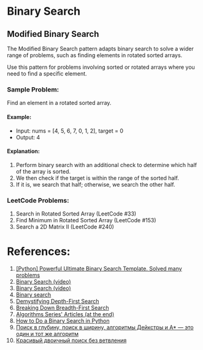 # Binary Search

## Modified Binary Search
The Modified Binary Search pattern adapts binary search to solve a wider range of problems, such as finding elements in rotated sorted arrays.

Use this pattern for problems involving sorted or rotated arrays where you need to find a specific element.

### Sample Problem:
Find an element in a rotated sorted array.

#### Example:

- Input: nums = [4, 5, 6, 7, 0, 1, 2], target = 0
- Output: 4

#### Explanation:
1. Perform binary search with an additional check to determine which half of the array is sorted.
2. We then check if the target is within the range of the sorted half.
3. If it is, we search that half; otherwise, we search the other half.

### LeetCode Problems:
1. Search in Rotated Sorted Array (LeetCode #33)
2. Find Minimum in Rotated Sorted Array (LeetCode #153)
3. Search a 2D Matrix II (LeetCode #240)


# References:

1. [[Python] Powerful Ultimate Binary Search Template. Solved many problems](https://leetcode.com/discuss/general-discussion/786126/Python-Powerful-Ultimate-Binary-Search-Template.-Solved-many-problems)
2. [Binary Search (video)](https://www.youtube.com/watch?v=D5SrAga1pno)
3. [Binary Search (video)](https://www.khanacademy.org/computing/computer-science/algorithms/binary-search/a/binary-search)
4. [Binary search](https://www.topcoder.com/community/data-science/data-science-tutorials/binary-search/)
5. [Demystifying Depth-First Search](https://medium.com/basecs/demystifying-depth-first-search-a7c14cccf056)
6. [Breaking Down Breadth-First Search](https://medium.com/basecs/breaking-down-breadth-first-search-cebe696709d9)
7. [Algorithms Series' Articles (at the end)](https://dev.to/jamesrweb/series/4401)
8. [How to Do a Binary Search in Python](https://realpython.com/binary-search-python/)
9. [Поиск в глубину, поиск в ширину, алгоритмы Дейкстры и А* — это один и тот же алгоритм](https://habr.com/ru/companies/yandex_praktikum/articles/705178/)
10. [Красивый двоичный поиск без ветвления](https://habr.com/ru/articles/732632/)

